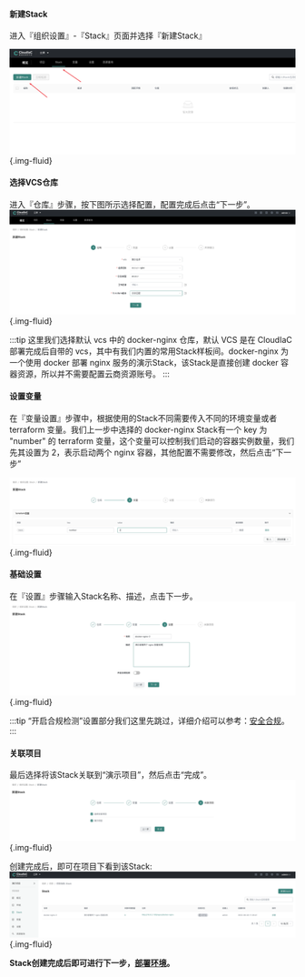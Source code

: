 #### 新建Stack

进入『组织设置』-『Stack』页面并选择『新建Stack』

![picture 14](../images/tpl-01.png){.img-fluid}

#### 选择VCS仓库

进入『仓库』步骤，按下图所示选择配置，配置完成后点击“下一步”。
![picture 15](../images/tpl-02.png){.img-fluid}

:::tip
这里我们选择默认 vcs 中的 docker-nginx 仓库，默认 VCS 是在 CloudIaC 部署完成后自带的 vcs，其中有我们内置的常用Stack样板间。docker-nginx 为一个使用 docker 部署 nginx 服务的演示Stack，该Stack是直接创建 docker 容器资源，所以并不需要配置云商资源账号。
:::

#### 设置变量
在『变量设置』步骤中，根据使用的Stack不同需要传入不同的环境变量或者 terraform 变量。我们上一步中选择的 docker-nginx Stack有一个 key 为 "number" 的 terraform 变量，这个变量可以控制我们启动的容器实例数量，我们先其设置为 2，表示启动两个 nginx 容器，其他配置不需要修改，然后点击“下一步”

![picture 17](../images/tpl-03.png){.img-fluid}
#### 基础设置
在『设置』步骤输入Stack名称、描述，点击下一步。
![picture 19](../images/tpl-04.png){.img-fluid}

:::tip
“开启合规检测”设置部分我们这里先跳过，详细介绍可以参考：[安全合规](../manual/compliance.md)。
:::

#### 关联项目

最后选择将该Stack关联到“演示项目”，然后点击“完成”。
![picture 20](../images/tpl-05.png){.img-fluid}

创建完成后，即可在项目下看到该Stack:
![picture 21](../images/tpl-06.png){.img-fluid}

**Stack创建完成后即可进行下一步，[部署环境](./deploy-env.md)。**
